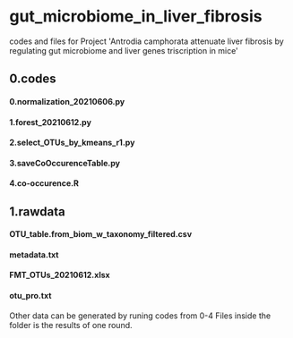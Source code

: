 # gut_microbiome_in_liver_fibrosis
codes and files for Project 'Antrodia camphorata attenuate liver fibrosis by regulating gut microbiome and liver genes triscription in mice'

## 0.codes
#### 0.normalization_20210606.py
#### 1.forest_20210612.py
#### 2.select_OTUs_by_kmeans_r1.py
#### 3.saveCoOccurenceTable.py
#### 4.co-occurence.R

## 1.rawdata
#### OTU_table.from_biom_w_taxonomy_filtered.csv
#### metadata.txt
#### FMT_OTUs_20210612.xlsx
#### otu_pro.txt

Other data can be generated by runing codes from 0-4
Files inside the folder is the results of one round.

